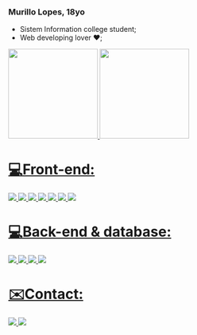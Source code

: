 ### Murillo Lopes, 18yo

- Sistem Information college student;
- Web developing lover ❤️;

<div>
  <a href="https://github.com/MurilloLopes14">
    <img height="180em" src="https://github-readme-stats.vercel.app/api?username=MurilloLopes14&show_icons=true&theme=dark&include_all_commits=true&count_private=true"/>
  <img height="180em" src="https://github-readme-stats.vercel.app/api/top-langs/?username=MurilloLopes14&layout=compact&langs_count=7&theme=dark"/>
</div>
  
<div><h1>💻Front-end:</h1></div>
 <div style="display: inline_block">
  <img src="https://img.shields.io/badge/HTML5-E34F26?style=for-the-badge&logo=html5&logoColor=white" />
  <img src="https://img.shields.io/badge/CSS3-1572B6?style=for-the-badge&logo=css3&logoColor=white" />
  <img src="https://img.shields.io/badge/JavaScript-323330?style=for-the-badge&logo=javascript&logoColor=F7DF1E" />
  <img src="https://img.shields.io/badge/TypeScript-007ACC?style=for-the-badge&logo=typescript&logoColor=white" />
  <img src="https://img.shields.io/badge/React-20232A?style=for-the-badge&logo=react&logoColor=61DAFB" />
  <img src="https://img.shields.io/badge/-sass-e88bb7?style=for-the-badge&logo=sass&logoColor=white" />
  <img src="https://img.shields.io/badge/tailwindCSS-16becb?style=for-the-badge&logo=tailwindcss&logoColor=white" />
</div>
  
<div><h1>💻Back-end & database:</h1></div>
  <div style="display: inline_block">
  <img src="https://img.shields.io/badge/Node.js-339933?style=for-the-badge&logo=nodedotjs&logoColor=white" />
  <img src="https://img.shields.io/badge/MongoDB-4EA94B?style=for-the-badge&logo=mongodb&logoColor=white" />
  <img src="https://img.shields.io/badge/MySQL-005C84?style=for-the-badge&logo=mysql&logoColor=white" />
  <img src="https://img.shields.io/badge/-NestJs-e0234e?style=for-the-badge&logo=nestjs&logoColor=white" />
 
</div>

<div><h1>✉️Contact:</h1></div>
  <div style="display: inline_block">
    <a href="https://www.linkedin.com/in/murillo-lopes-b87912228/"> 
      <img src="https://img.shields.io/badge/LinkedIn-0a66c2?style=for-the-badge&logo=linkedin&logoColor=white" /> 
    </a>
    <a href="<murllo.oliveira1234@outlook.com>">
    <img src="https://img.shields.io/badge/Microsoft_Outlook-0078D4?style=for-the-badge&logo=microsoft-outlook&logoColor=white" />
    </a>
</div>
  
